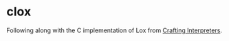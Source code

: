 # clox

Following along with the C implementation of Lox from [Crafting Interpreters](http://craftinginterpreters.com/).
